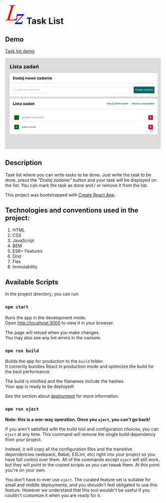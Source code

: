 # ![To do list](public/icon.png) Task List

## Demo

[Task list demo](https://maciejurny.github.io/todos-list-react/)

![To do list](src/md-animation.gif)

## Description

Task list where you can write tasks to be done. Just write the task to be done, press the _"Dodaj zadanie"_ button and your task will be displayed on the list. You can mark the task as done and / or remove it from the list.

This project was bootstrapped with [Create React App](https://github.com/facebook/create-react-app).

## Technologies and conventions used in the project:

1. HTML
2. CSS
3. JavaScript
4. BEM
5. ES6+ Features
6. Grid
7. Flex
8. Immutability

## Available Scripts

In the project directory, you can run:

### `npm start`

Runs the app in the development mode.\
Open [http://localhost:3000](http://localhost:3000) to view it in your browser.

The page will reload when you make changes.\
You may also see any lint errors in the console.

### `npm run build`

Builds the app for production to the `build` folder.\
It correctly bundles React in production mode and optimizes the build for the best performance.

The build is minified and the filenames include the hashes.\
Your app is ready to be deployed!

See the section about [deployment](https://facebook.github.io/create-react-app/docs/deployment) for more information.

### `npm run eject`

**Note: this is a one-way operation. Once you `eject`, you can't go back!**

If you aren't satisfied with the build tool and configuration choices, you can `eject` at any time. This command will remove the single build dependency from your project.

Instead, it will copy all the configuration files and the transitive dependencies (webpack, Babel, ESLint, etc) right into your project so you have full control over them. All of the commands except `eject` will still work, but they will point to the copied scripts so you can tweak them. At this point you're on your own.

You don't have to ever use `eject`. The curated feature set is suitable for small and middle deployments, and you shouldn't feel obligated to use this feature. However we understand that this tool wouldn't be useful if you couldn't customize it when you are ready for it.
